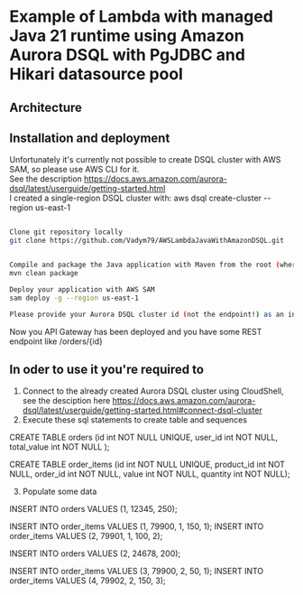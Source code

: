 # Example of Lambda with managed Java 21 runtime using Amazon Aurora DSQL with PgJDBC and Hikari datasource pool 

## Architecture



## Installation and deployment

Unfortunately it's currently not possible to create DSQL cluster with AWS SAM, so please use AWS CLI for it.  
See the description https://docs.aws.amazon.com/aurora-dsql/latest/userguide/getting-started.html  
I created a single-region DSQL cluster with: aws dsql create-cluster --region us-east-1  


```bash

Clone git repository locally
git clone https://github.com/Vadym79/AWSLambdaJavaWithAmazonDSQL.git


Compile and package the Java application with Maven from the root (where pom.xml is located) of the project
mvn clean package

Deploy your application with AWS SAM
sam deploy -g --region us-east-1

Please provide your Aurora DSQL cluster id (not the endpoint!) as an input for the variable AuroraDSQLClusterId like jkliueisyb4ghfunxgzgjklll
```
Now you API Gateway has been deployed and you have some REST endpoint like /orders/{id}

## In oder to use it you're required to

1) Connect to the already created Aurora DSQL cluster using CloudShell, see the desciption here https://docs.aws.amazon.com/aurora-dsql/latest/userguide/getting-started.html#connect-dsql-cluster
2) Execute these sql statements to create table and sequences   

CREATE TABLE orders (id int  NOT NULL UNIQUE,  user_id  int NOT NULL, total_value int NOT NULL ); 

CREATE TABLE order_items (id int  NOT NULL UNIQUE,  product_id int NOT NULL, order_id int NOT NULL, value int NOT NULL, quantity int NOT NULL);

3) Populate some data

INSERT INTO orders VALUES (1, 12345, 250); 

INSERT INTO order_items VALUES (1, 79900, 1, 150, 1); 
INSERT INTO order_items VALUES (2, 79901, 1, 100, 2); 


INSERT INTO orders VALUES (2, 24678, 200); 

INSERT INTO order_items VALUES (3, 79900, 2, 50, 1); 
INSERT INTO order_items VALUES (4, 79902, 2, 150, 3); 
